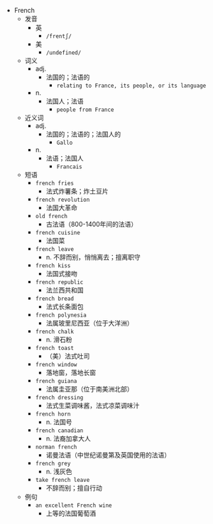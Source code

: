 - French
  - 发音
    - 英
      - `/frentʃ/`
    - 美
      - `/undefined/`
  - 词义
    - adj.
      - 法国的；法语的
        - `relating to France, its people, or its language`
    - n.
      - 法国人；法语
        - `people from France`
  - 近义词
    - adj.
      - 法国的；法语的；法国人的
        - `Gallo`
    - n.
      - 法语；法国人
        - `Francais`
  - 短语
    - `french fries`
      - 法式炸薯条；炸土豆片 
    - `french revolution`
      - 法国大革命 
    - `old french`
      - 古法语（800-1400年间的法语） 
    - `french cuisine`
      - 法国菜 
    - `french leave`
      - n. 不辞而别，悄悄离去；擅离职守 
    - `french kiss`
      - 法国式接吻 
    - `french republic`
      - 法兰西共和国 
    - `french bread`
      - 法式长条面包 
    - `french polynesia`
      - 法属玻里尼西亚（位于大洋洲） 
    - `french chalk`
      - n. 滑石粉 
    - `french toast`
      - （美）法式吐司 
    - `french window`
      - 落地窗，落地长窗 
    - `french guiana`
      - 法属圭亚那（位于南美洲北部） 
    - `french dressing`
      - 法式生菜调味酱，法式凉菜调味汁 
    - `french horn`
      - n. 法国号 
    - `french canadian`
      - n. 法裔加拿大人 
    - `norman french`
      - 诺曼法语（中世纪诺曼第及英国使用的法语） 
    - `french grey`
      - n. 浅灰色 
    - `take french leave`
      - 不辞而别；擅自行动 
  - 例句
    - `an excellent French wine`
      - 上等的法国葡萄酒

